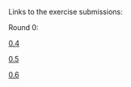 Links to the exercise submissions:

Round 0:

[0.4](https://github.com/LukaSalonen/fullstack/blob/master/osa0/0.4.uusi-muistiinpano.png)

[0.5](https://github.com/LukaSalonen/fullstack/blob/master/osa0/0.5-single-page-app.png)

[0.6](https://github.com/LukaSalonen/fullstack/blob/master/osa0/0.6-uusi-muistiinpano.png)
